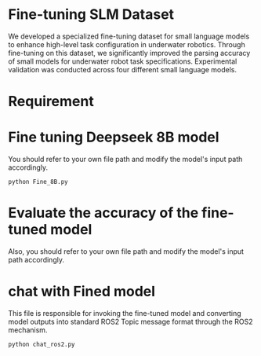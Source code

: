 # Fine-tuning SLM Dataset

We developed a specialized fine-tuning dataset for small language models to enhance high-level task configuration in underwater robotics. Through fine-tuning on this dataset, we significantly improved the parsing accuracy of small models for underwater robot task specifications. Experimental validation was conducted across four different small language models.

# Requirement


# Fine tuning Deepseek 8B model
You should refer to your own file path and modify the model's input path accordingly.
```
python Fine_8B.py
```

# Evaluate the accuracy of the fine-tuned model
Also, you should refer to your own file path and modify the model's input path accordingly.


# chat with Fined model
This file is responsible for invoking the fine-tuned model and converting model outputs into standard ROS2 Topic message format through the ROS2 mechanism.
```
python chat_ros2.py
```

# 
